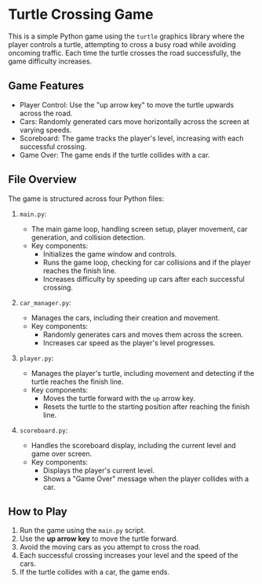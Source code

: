 # Turtle Crossing Game

This is a simple Python game using the `turtle` graphics library where the player controls a turtle, attempting to cross a busy road while avoiding oncoming traffic. Each time the turtle crosses the road successfully, the game difficulty increases.

## Game Features

- Player Control: Use the "up arrow key" to move the turtle upwards across the road.
- Cars: Randomly generated cars move horizontally across the screen at varying speeds.
- Scoreboard: The game tracks the player's level, increasing with each successful crossing.
- Game Over: The game ends if the turtle collides with a car.

## File Overview

The game is structured across four Python files:

1. `main.py`: 
   - The main game loop, handling screen setup, player movement, car generation, and collision detection.
   - Key components:
     - Initializes the game window and controls.
     - Runs the game loop, checking for car collisions and if the player reaches the finish line.
     - Increases difficulty by speeding up cars after each successful crossing.
   
2. `car_manager.py`: 
   - Manages the cars, including their creation and movement.
   - Key components:
     - Randomly generates cars and moves them across the screen.
     - Increases car speed as the player's level progresses.

3. `player.py`: 
   - Manages the player's turtle, including movement and detecting if the turtle reaches the finish line.
   - Key components:
     - Moves the turtle forward with the `up` arrow key.
     - Resets the turtle to the starting position after reaching the finish line.

4. `scoreboard.py`: 
   - Handles the scoreboard display, including the current level and game over screen.
   - Key components:
     - Displays the player's current level.
     - Shows a "Game Over" message when the player collides with a car.

## How to Play

1. Run the game using the `main.py` script.
2. Use the **up arrow key** to move the turtle forward.
3. Avoid the moving cars as you attempt to cross the road.
4. Each successful crossing increases your level and the speed of the cars.
5. If the turtle collides with a car, the game ends.
